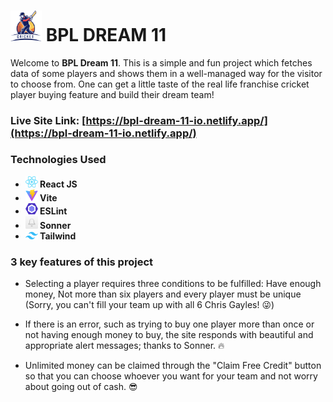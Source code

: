 # <img width="50px" src="/public/bpldream11logo.png"/> BPL DREAM 11

Welcome to **BPL Dream 11**. This is a simple and fun project which fetches data of some players and shows them in a well-managed way for the visitor to choose from. One can get a little taste of the real life franchise cricket player buying feature and build their dream team!


### Live Site Link: [https://bpl-dream-11-io.netlify.app/](https://bpl-dream-11-io.netlify.app/)


### Technologies Used

- **<img width="20px" src="/public/React-icon.svg.png"/> React JS**
- **<img width="20px" src="/public/Vitejs-logo.svg.png"> Vite**
- **<img width="20px" src="/public/ESLint_logo.svg.png"/> ESLint**
- **<img width="20px" src="/public/sonner logo.png"/> Sonner**
- **<img width="20px" src="/public/tailwind logo.png"> Tailwind**



### 3 key features of this project

- Selecting a player requires three conditions to be fulfilled: Have enough money, Not more than six players and every player must be unique (Sorry, you can't fill your team up with all 6 Chris Gayles! 😜)

- If there is an error, such as trying to buy one player more than once or not having enough money to buy, the site responds with beautiful and appropriate alert messages; thanks to Sonner. 🔥

- Unlimited money can be claimed through the "Claim Free Credit" button so that you can choose whoever you want for your team and not worry about going out of cash. 😎
